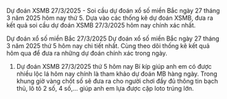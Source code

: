 Dự đoán XSMB 27/3/2025 - Soi cầu dự đoán xổ số miền Bắc ngày 27 tháng 3 năm 2025 hôm nay thứ 5. Dựa vào các thống kê dự đoán XSMB, đưa ra kết quả soi cầu dự đoán XSMB 27/3/2025 hôm nay chính xác nhất.

Dự đoán xổ số miền Bắc 27/3/2025  Dự đoán xổ số miền Bắc ngày 27 tháng 3 năm 2025 thứ 5 hôm nay chi tiết nhất. Cùng theo dõi thống kê kết quả hôm qua để đưa ra những dự đoán chính xác trong ngày.

 1. Dự đoán XSMB 27/3/2025 thứ 5 hôm nay
Bí kíp giúp anh em có được nhiều lộc lá hôm nay chính là tham khảo dự đoán MB hàng ngày. Trong khung giờ vàng chốt số sẽ đưa ra cho người chơi đầy đủ thông tin bạch thủ, lô tô 2 số, 4 số,... giúp anh em lựa được cặp loto trúng lớn.

